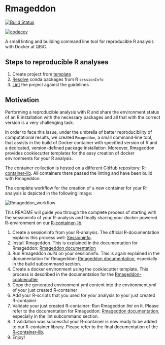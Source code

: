 # Rmageddon

[![Build Status](https://travis-ci.org/qbicsoftware/rmageddon-cli.svg?branch=master)](https://travis-ci.org/qbicsoftware/rmageddon-cli)

[![codecov](https://codecov.io/gh/qbicsoftware/rmageddon-cli/branch/master/graph/badge.svg)](https://codecov.io/gh/qbicsoftware/rmageddon-cli)

A small linting and building command line tool for reproducible R analysis with Docker at QBiC.

## Steps to reproducible R analyses

1. Create project from [template](doc/Rmageddon-cookiecutter.md) 
2. [Resolve](doc/Rmageddon.md) conda packages from R `sessionInfo` 
3. [Lint](doc/Rmageddon.md) the project against the guidelines


## Motivation

Performing a reproducible analysis with R and share the environment status of an R installation with the 
necessary packages and all that with the correct version is a very challenging task.

In order to face this issue, under the umbrella of better reproducibility of computational results, we created
`Rmageddon`, a small command-line tool, that assists in the build of Docker container with specified version of R and
a dedicated, version-defined package installation. Moreover, Rmageddon provides cookiecutter templates for the easy creation of docker environments for your R analysis.

The container collection is hosted on a different GitHub repository: [R-container-lib](https://github.com/qbicsoftware/r-container-lib). All containers there passed the linting and have been build with Rmageddon.

The complete workflow for the creation of a new container for your R-analysis is depicted in the following image: 
    
![Rmageddon_workflow](https://user-images.githubusercontent.com/21954664/53096328-2acf5580-351f-11e9-898a-1b8ce790afee.png)

This README will guide you through the complete process of starting with the sessioninfo of your R-analysis and finally sharing your docker powered R-environment on our [R-container-lib](https://github.com/qbicsoftware/r-container-lib).

1. Create a sessioninfo from your R-analysis. The official R-documentation explains this process well: [Sessioninfo](https://www.rdocumentation.org/packages/utils/versions/3.5.2/topics/sessionInfo).
2. Install Rmageddon. This is explained in the documentation for Rmageddon: [Rmageddon documentation](doc/Rmageddon.md)
3. Run Rmageddon *build* on your sessioninfo. This is again explained in the documentation for Rmageddon: [Rmageddon documentation](doc/Rmageddon.md), especially in the build subcommand section.
4. Create a docker environment using the cookiecutter template. This process is described in the documentation for the [Rmageddon-cookiecutter](doc/Rmageddon-cookiecutter.md)
5. Copy the generated environment.yml content into the environment.yml of your just created R-container 
6. Add your R-scripts that you used for your analysis to your just created R-container 
7. Validate your just created R-container: Run Rmageddon *lint* on it. Please refer to the documentation for Rmageddon: [Rmageddon documentation](doc/Rmageddon.md), especially in the lint subcommand section.
8. If validation was successful your R-container is now ready to be added to our R-container library. Please refer to the final documentation of the [R-container-lib](https://github.com/qbicsoftware/r-container-lib).
9. Enjoy!

